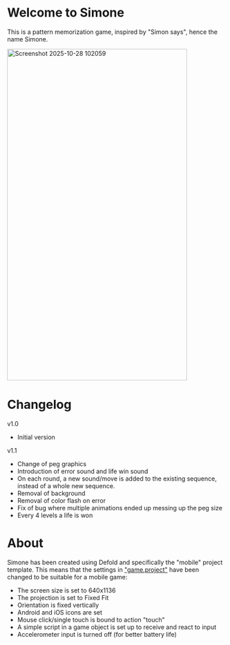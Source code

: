 # Welcome to Simone

This is a pattern memorization game, inspired by "Simon says", hence the name Simone.

<img width="416" height="768" alt="Screenshot 2025-10-28 102059" src="https://github.com/user-attachments/assets/f81d82f8-fa08-4073-87a6-d4f7a571ea46" />

# Changelog
v1.0
- Initial version

v1.1
- Change of peg graphics
- Introduction of error sound and life win sound
- On each round, a new sound/move is added to the existing sequence, instead of a whole new sequence.
- Removal of background
- Removal of color flash on error
- Fix of bug where multiple animations ended up messing up the peg size
- Every 4 levels a life is won

# About
Simone has been created using Defold and specifically the "mobile" project template. This means that the settings in ["game.project"](defold://open?path=/game.project) have been changed to be suitable for a mobile game:

- The screen size is set to 640x1136
- The projection is set to Fixed Fit
- Orientation is fixed vertically
- Android and iOS icons are set
- Mouse click/single touch is bound to action "touch"
- A simple script in a game object is set up to receive and react to input
- Accelerometer input is turned off (for better battery life)

